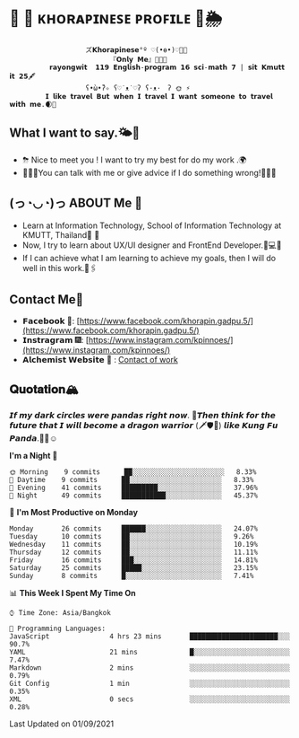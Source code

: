 # 🌼 🌈 ᴋʜᴏʀᴀᴘɪɴᴇꜱᴇ ᴘʀᴏꜰɪʟᴇ 🦄🌦 
                       ズ𝗞𝗵𝗼𝗿𝗮𝗽𝗶𝗻𝗲𝘀𝗲°º ♡(•ө•)♡💖💗
                             『𝗢𝗻𝗹𝘆 𝗠𝗲』👩🏻‍💻
              𝗿𝗮𝘆𝗼𝗻𝗴𝘄𝗶𝘁  𝟭𝟭𝟵 𝗘𝗻𝗴𝗹𝗶𝘀𝗵-𝗽𝗿𝗼𝗴𝗿𝗮𝗺 𝟭𝟲 𝘀𝗰𝗶-𝗺𝗮𝘁𝗵 𝟳 | 𝘀𝗶𝘁 𝗞𝗺𝘂𝘁𝘁 𝗶𝘁 𝟮𝟱🖋
                       ʕ•̀ω•́ʔ✧ ʕ♡˙ᴥ˙♡ʔ ʕ·ᴥ·　ʔ 🌞 ⚡️
             𝗜 𝗹𝗶𝗸𝗲 𝘁𝗿𝗮𝘃𝗲𝗹 𝗕𝘂𝘁 𝘄𝗵𝗲𝗻 𝗜 𝘁𝗿𝗮𝘃𝗲𝗹 𝗜 𝘄𝗮𝗻𝘁 𝘀𝗼𝗺𝗲𝗼𝗻𝗲 𝘁𝗼 𝘁𝗿𝗮𝘃𝗲𝗹 𝘄𝗶𝘁𝗵 𝗺𝗲.🌒💫

## What I want to say.🌤🛵
- ⛈ Nice to meet you ! I want to try my best for do my work .🌍
- ⛹🏻‍♀️You can talk with me or give advice if I do something wrong!🏊🏼‍♀️

## (っ◔◡◔)っ ABOUT Me 🐠
*  Learn at Information Technology, School of Information Technology at KMUTT, Thailand🐙 🦁
*  Now, I try to learn about UX/UI designer and FrontEnd Developer.🐬💻📸
* If I can achieve what I am learning to achieve my goals, then I will do well in this work.🧬🖇

## Contact Me📱

- 𝗙𝗮𝗰𝗲𝗯𝗼𝗼𝗸 🌌: [https://www.facebook.com/khorapin.gadpu.5/](https://www.facebook.com/khorapin.gadpu.5/)
- 𝗜𝗻𝘀𝘁𝗿𝗮𝗴𝗿𝗮𝗺 🎆: [https://www.instagram.com/kpinnoes/](https://www.instagram.com/kpinnoes/)
- 𝗔𝗹𝗰𝗵𝗲𝗺𝗶𝘀𝘁 𝗪𝗲𝗯𝘀𝗶𝘁𝗲 🌄 : [Contact of work](https://alchemist-softwarehouse.co/)

## 𝐐𝐮𝐨𝐭𝐚𝐭𝐢𝐨𝐧🏔
𝙄𝙛 𝙢𝙮 𝙙𝙖𝙧𝙠 𝙘𝙞𝙧𝙘𝙡𝙚𝙨 𝙬𝙚𝙧𝙚 𝙥𝙖𝙣𝙙𝙖𝙨 𝙧𝙞𝙜𝙝𝙩 𝙣𝙤𝙬. 🐼𝙏𝙝𝙚𝙣 𝙩𝙝𝙞𝙣𝙠 𝙛𝙤𝙧 𝙩𝙝𝙚 𝙛𝙪𝙩𝙪𝙧𝙚 𝙩𝙝𝙖𝙩 𝙄 𝙬𝙞𝙡𝙡 𝙗𝙚𝙘𝙤𝙢𝙚 𝙖 𝙙𝙧𝙖𝙜𝙤𝙣 𝙬𝙖𝙧𝙧𝙞𝙤𝙧 (🗡🛡🐲) 𝙡𝙞𝙠𝙚 𝙆𝙪𝙣𝙜 𝙁𝙪 𝙋𝙖𝙣𝙙𝙖.🐉🦋☺️

<!--START_SECTION:waka-->
**I'm a Night 🦉** 

```text
🌞 Morning    9 commits      ██░░░░░░░░░░░░░░░░░░░░░░░   8.33% 
🌆 Daytime    9 commits      ██░░░░░░░░░░░░░░░░░░░░░░░   8.33% 
🌃 Evening    41 commits     █████████░░░░░░░░░░░░░░░░   37.96% 
🌙 Night      49 commits     ███████████░░░░░░░░░░░░░░   45.37%

```
📅 **I'm Most Productive on Monday** 

```text
Monday       26 commits     ██████░░░░░░░░░░░░░░░░░░░   24.07% 
Tuesday      10 commits     ██░░░░░░░░░░░░░░░░░░░░░░░   9.26% 
Wednesday    11 commits     ██░░░░░░░░░░░░░░░░░░░░░░░   10.19% 
Thursday     12 commits     ██░░░░░░░░░░░░░░░░░░░░░░░   11.11% 
Friday       16 commits     ███░░░░░░░░░░░░░░░░░░░░░░   14.81% 
Saturday     25 commits     █████░░░░░░░░░░░░░░░░░░░░   23.15% 
Sunday       8 commits      █░░░░░░░░░░░░░░░░░░░░░░░░   7.41%

```


📊 **This Week I Spent My Time On** 

```text
⌚︎ Time Zone: Asia/Bangkok

💬 Programming Languages: 
JavaScript               4 hrs 23 mins       ██████████████████████░░░   90.7% 
YAML                     21 mins             █░░░░░░░░░░░░░░░░░░░░░░░░   7.47% 
Markdown                 2 mins              ░░░░░░░░░░░░░░░░░░░░░░░░░   0.79% 
Git Config               1 min               ░░░░░░░░░░░░░░░░░░░░░░░░░   0.35% 
XML                      0 secs              ░░░░░░░░░░░░░░░░░░░░░░░░░   0.28%

```


 Last Updated on 01/09/2021
<!--END_SECTION:waka-->